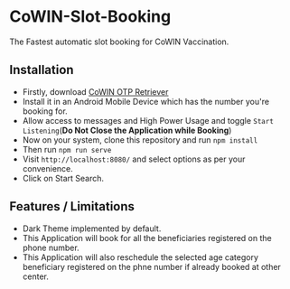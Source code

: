 # CoWIN-Slot-Booking
The Fastest automatic slot booking for CoWIN Vaccination.

## Installation

* Firstly, download [CoWIN OTP Retriever](https://vaccine.vcrewsys.net/storage/CoWIN-OTP-Receiver.apk)
* Install it in an Android Mobile Device which has the number you're
  booking for.
* Allow access to messages and High Power Usage and
  toggle `Start Listening`(<b>Do Not Close the Application while
  Booking</b>)
* Now on your system, clone this repository and run `npm install` 
* Then run `npm run serve`
* Visit `http://localhost:8080/` and select options as
  per your convenience.
* Click on Start Search.

## Features / Limitations

* Dark Theme implemented by default.
* This Application will book for all the beneficiaries registered on the phone number.
* This Application will also reschedule the selected age category beneficiary registered on the phne number
  if already booked at other center.

  
  

